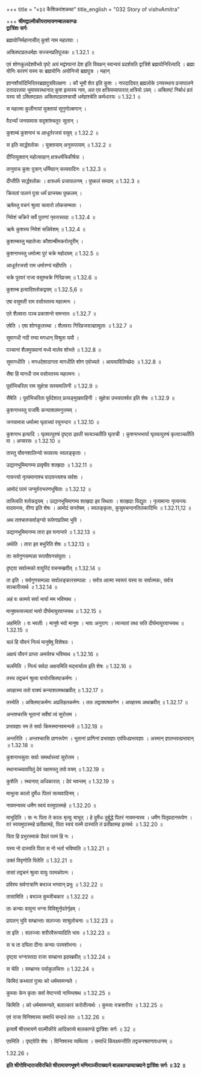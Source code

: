 +++
title = "०३२ कैशिकवंशकथा"
title_english = "032 Story of vishvAmitra"

+++
**श्रीमद्वाल्मीकीयरामायणम्बालकाण्डः  
द्वात्रिंशः सर्गः**

ब्रह्मयोनिर्महानासीत् कुशो नाम महातपाः ।

अक्लिष्टव्रतधर्मज्ञः सज्जनप्रतिपूजकः ॥ 1.32.1 ॥

एवं शोणकूलदेशवैभवे पृष्टे अयं मद्वंश्यानां देश इति विवक्षन् स्वान्वयं प्रदर्शयति द्वात्रिंशे ब्रह्मयोनिरित्यादि । ब्रह्मा योनिः कारणं यस्य सः ब्रह्मयोनिः अयोनिजो ब्रह्मपुत्रः । महान्

ज्ञानशौर्यादिभिरितरब्रह्मपुत्रविलक्षणः । कौ भूमौ शेत इति कुशः । नारदादिवत् ब्रह्मलोके ऽनवस्थाय प्रजापालने दत्तादरतया भूमाववस्थानात् कुश इत्यस्य नाम, अत एव क्षत्रियव्यापारात् क्षत्रियो ऽयम् । अक्लिष्टं निर्बाधं व्रतं यस्य सो ऽक्लिष्टव्रतः अक्लिष्टव्रतश्चासौ धर्मज्ञश्चेति कर्मधारयः ॥ 1.32.1 ॥

स महात्मा कुलीनायां युक्तायां सुगुणोल्बणान् ।

वैदर्भ्यां जनयामास सदृशांश्चतुरः सुतान् ।

कुशाम्बं कुशनाभं च आधूर्तरजसं वसुम् ॥ 1.32.2 ॥

स इति सार्द्धश्लोकः । युक्तायाम् अनुरूपायाम् ॥ 1.32.2 ॥

दीप्तियुक्तान् महोत्साहान् क्षत्रधर्मचिकीर्षया ।

तानुवाच कुशः पुत्रान् धर्मिष्ठान् सत्यवादिनः ॥ 1.32.3 ॥

दीप्तीति सार्द्धश्लोकः । क्षत्रधर्मः प्रजापालनम् । पुष्कलं समग्रम् ॥ 1.32.3 ॥

क्रियतां पालनं पुत्रा धर्मं प्राप्स्यथ पुष्कलम् ।

ऋषेस्तु वचनं श्रुत्वा चत्वारो लोकसम्मताः ।

निवेशं चक्रिरे सर्वे पुराणां नृवरास्तदा ॥ 1.32.4 ॥

ऋषेः कुशस्य निवेशं सन्निवेशम् ॥ 1.32.4 ॥

कुशाम्बस्तु महातेजाः कौशाम्बीमकरोत्पुरीम् ।

कुशनाभस्तु धर्मात्मा पुरं चक्रे महोदयम् ॥ 1.32.5 ॥

आधूर्तरजसो राम धर्मारण्यं महीपतिः ।

चक्रे पुरवरं राजा वसुश्चक्रे गिरिव्रजम् ॥ 1.32.6 ॥

कुशाम्ब इत्यादिश्लोकद्वयम् ॥ 1.32.5,6 ॥

एषा वसुमती राम वसोस्तस्य महात्मनः ।

एते शैलवराः पञ्च प्रकाशन्ते समन्ततः ॥ 1.32.7 ॥

एषेति । एषा शोणकूलस्था । शैलवराः गिरिव्रजसञ्ज्ञामूलाः ॥ 1.32.7 ॥

सुमागधी नदी रम्या मगधान् विश्रुता ययौ ।

पञ्चानां शैलमुख्यानां मध्ये मालेव शोभते ॥ 1.32.8 ॥

सुमागधीति । मगधदेशादागता मागधीति शोण एवोच्यते । आययावितिच्छेदः ॥ 1.32.8 ॥

सैषा हि मागधी राम वसोस्तस्य महात्मनः ।

पूर्वाभिचरिता राम सुक्षेत्रा सस्यमालिनी ॥ 1.32.9 ॥

सैषेति । पूर्वाभिचरिता पूर्वदेशात् प्रत्यङ्मुखवाहिनी । सुक्षेत्रा उभयपार्श्वत इति शेषः ॥ 1.32.9 ॥

कुशनाभस्तु राजर्षिः कन्याशतमनुत्तमम् ।

जनयामास धर्मात्मा घृताच्यां रघुनन्दन ॥ 1.32.10 ॥

कुशनाभ इत्यादि । घृतवत्पुरुषं दृष्ट्वा द्रवती सत्यञ्चतीति घृताची । कुशनाभभार्या घृतवत्पुरुषं कृत्वाञ्चतीति वा । अप्सरसः ॥ 1.32.10 ॥

तास्तु यौवनशालिन्यो रूपवत्यः स्वलङ्कृताः ।

उद्यानभूमिमागम्य प्रावृषीव शतह्रदाः ॥ 1.32.11 ॥

गायन्त्यो नृत्यमानाश्च वादयन्त्यश्च सर्वशः ।

आमोदं परमं जग्मुर्वराभरणभूषिताः ॥ 1.32.12 ॥

तास्त्विति श्लोकद्वयम् । उद्यानभूमिमागम्य शतह्रदा इव स्थिताः । शतह्रदाः विद्युतः । नृत्यमानाः नृत्यन्त्यः वादयन्त्यः, वीणा इति शेषः । आमोदं सन्तोषम् । स्वलङ्कृताः, कुसुमचन्दनतिलकादिभिः ॥ 1.32.11,12 ॥

अथ ताश्चारुसर्वाङ्ग्यो रूपेणाप्रतिमा भुवि ।

उद्यानभूमिमागम्य तारा इव घनान्तरे ॥ 1.32.13 ॥

अथेति । तारा इव बभुरिति शेषः ॥ 1.32.13 ॥

ताः सर्वगुणसम्पन्ना रूपयौवनसंयुताः ।

दृष्ट्वा सर्वात्मको वायुरिदं वचनमब्रवीत् ॥ 1.32.14 ॥

ता इति । सर्वगुणसम्पन्नाः सर्वालङ्कारसम्पन्नाः । सर्वत्र आत्मा स्वरूपं यस्य सः सर्वात्मकः, सर्वत्र सञ्चारीत्यर्थः ॥ 1.32.14 ॥

अहं वः कामये सर्वा भार्या मम भविष्यथ ।

मानुषस्त्यज्यतां भावो दीर्घमायुरवाप्स्यथ ॥ 1.32.15 ॥

अहमिति । वः भवतीः । मानुषे भवो मानुषः । भावः अनुरागः । त्यज्यतां तथा सति दीर्घमायुरवाप्स्यथ ॥ 1.32.15 ॥

चलं हि यौवनं नित्यं मानुषेषु विशेषतः ।

अक्षयं यौवनं प्राप्ता अमर्यश्च भविष्यथ ॥ 1.32.16 ॥

चलमिति । नित्यं सर्वदा अक्षयमिति मद्भार्यात्व इति शेषः ॥ 1.32.16 ॥

तस्य तद्वचनं श्रुत्वा वायोरक्लिष्टकर्मणः ।

अपहास्य ततो वाक्यं कन्याशतमथाब्रवीत् ॥ 1.32.17 ॥

तस्येति । अक्लिष्टकर्मणः अप्रतिहतकर्मणः । ततः तद्वाक्यश्रवणेन । अपहास्य अथाब्रवीत् ॥ 1.32.17 ॥

अन्तश्चरसि भूतानां सर्वेषां त्वं सुरोत्तम ।

प्रभावज्ञाः स्म ते सर्वाः किमस्मानवमन्यसे ॥ 1.32.18 ॥

अन्तरिति । अन्तश्चरसि प्राणरूपेण । भूतानां प्राणिनां प्रभावज्ञाः एवंविधप्रभावज्ञाः । अस्मान् ज्ञातभवत्प्रभावान् ॥ 1.32.18 ॥

कुशनाभसुताः सर्वाः समर्थास्त्वां सुरोत्तम ।

स्थानाच्च्यावयितुं देवं रक्षामस्तु तपो वयम् ॥ 1.32.19 ॥

कुशेति । स्थानात् अधिकारात् । देवं भवन्तम् ॥ 1.32.19 ॥

माभूत्स कालो दुर्मेधः पितरं सत्यवादिनम् ।

नावमन्यस्व धर्मेण स्वयं वरमुपास्महे ॥ 1.32.20 ॥

माभूदिति । सः नः पिता ते कालः मृत्युः माभूत् । हे दुर्मेधः दुर्बुद्धे पितरं नावमन्यस्व । धर्मेण पितृप्रदानरूपेण । वरं स्वयमुपास्महे प्रतीक्षामहे, पिता स्वयं यस्मै दास्यति तं प्रतीक्षामह इत्यर्थः ॥ 1.32.20 ॥

पिता हि प्रभुरस्माकं दैवतं परमं हि नः ।

यस्य नो दास्यति पिता स नो भर्ता भविष्यति ॥ 1.32.21 ॥

उक्तं विवृणोति पितेति ॥ 1.32.21 ॥

तासां तद्वचनं श्रुत्वा वायुः परमकोपनः ।

प्रविश्य सर्वगात्राणि बभञ्ज भगवान् प्रभुः ॥ 1.32.22 ॥

तासामिति । बभञ्ज कुब्जीचकार ॥ 1.32.22 ॥

ताः कन्याः वायुना भग्ना विविशुर्नृपतेर्गृहम् ।

प्रापतन् भुवि सम्भ्रान्ताः सलज्जाः साश्रुलोचनाः ॥ 1.32.23 ॥

ता इति । सलज्जाः शरीरवैरूप्यादिति भावः ॥ 1.32.23 ॥

स च ता दयिता दीनाः कन्याः परमशोभनाः ।

दृष्ट्वा भग्नास्तदा राजा सम्भ्रान्त इदमब्रवीत् ॥ 1.32.24 ॥

स चेति । सम्भ्रान्तः पर्याकुलचित्तः ॥ 1.32.24 ॥

किमिदं कथ्यतां पुत्र्यः को धर्ममवमन्यते ।

कुब्जाः केन कृताः सर्वा वेष्टन्त्यो नाभिभाषथ ॥ 1.32.25 ॥

किमिति । को धर्ममवमन्यते, बलात्कारं करोतीत्यर्थः । कुब्जाः वक्रशरीराः ॥ 1.32.25 ॥

एवं राजा विनिश्वस्य समाधिं सन्दधे ततः ॥ 1.32.26 ॥

इत्यार्षे श्रीरामायणे वाल्मीकीये आदिकाव्ये बालकाण्डे द्वात्रिंशः सर्गः ॥ 32 ॥

एवमिति । पृष्ट्वेति शेषः । विनिश्वस्य व्यथित्वा । समाधिं किंवक्ष्यन्तीति तद्वचनश्रवणावधानम् ॥

1.32.26 ॥

**इति श्रीगोविन्दराजविरचिते श्रीरामायणभूषणे मणिमञ्जीराख्याने बालकाण्डव्याख्याने द्वात्रिंशः सर्गः ॥ 32 ॥**
